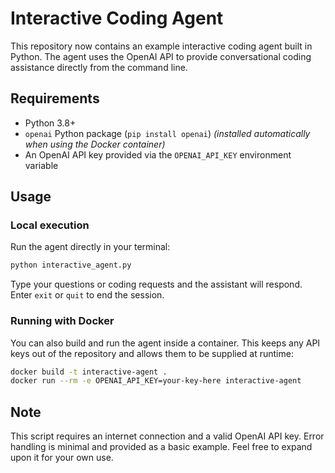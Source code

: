 # Interactive Coding Agent

This repository now contains an example interactive coding agent built in Python. The agent uses the OpenAI API to provide conversational coding assistance directly from the command line.

## Requirements

- Python 3.8+
- `openai` Python package (`pip install openai`) *(installed automatically when using the Docker container)*
- An OpenAI API key provided via the `OPENAI_API_KEY` environment variable

## Usage

### Local execution

Run the agent directly in your terminal:

```bash
python interactive_agent.py
```

Type your questions or coding requests and the assistant will respond. Enter `exit` or `quit` to end the session.

### Running with Docker

You can also build and run the agent inside a container. This keeps any API keys out of the repository and allows them to be supplied at runtime:

```bash
docker build -t interactive-agent .
docker run --rm -e OPENAI_API_KEY=your-key-here interactive-agent
```

## Note

This script requires an internet connection and a valid OpenAI API key. Error handling is minimal and provided as a basic example. Feel free to expand upon it for your own use.
